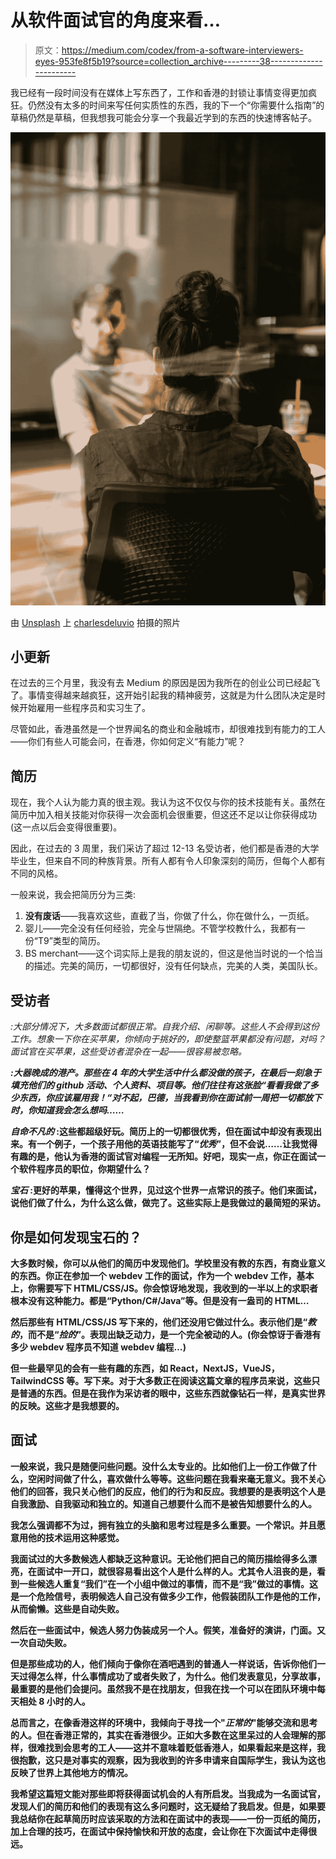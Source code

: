 # 从软件面试官的角度来看…

> 原文：<https://medium.com/codex/from-a-software-interviewers-eyes-953fe8f5b19?source=collection_archive---------38----------------------->

我已经有一段时间没有在媒体上写东西了，工作和香港的封锁让事情变得更加疯狂。仍然没有太多的时间来写任何实质性的东西，我的下一个“你需要什么指南”的草稿仍然是草稿，但我想我可能会分享一个我最近学到的东西的快速博客帖子。

![](img/0e10bac94340f8e71f2f2ecdd5c56f90.png)

由 [Unsplash](https://unsplash.com/s/photos/interview?utm_source=unsplash&utm_medium=referral&utm_content=creditCopyText) 上 [charlesdeluvio](https://unsplash.com/@charlesdeluvio?utm_source=unsplash&utm_medium=referral&utm_content=creditCopyText) 拍摄的照片

## 小更新

在过去的三个月里，我没有去 Medium 的原因是因为我所在的创业公司已经起飞了。事情变得越来越疯狂，这开始引起我的精神疲劳，这就是为什么团队决定是时候开始雇用一些程序员和实习生了。

尽管如此，香港虽然是一个世界闻名的商业和金融城市，却很难找到有能力的工人——你们有些人可能会问，在香港，你如何定义“有能力”呢？

## 简历

现在，我个人认为能力真的很主观。我认为这不仅仅与你的技术技能有关。虽然在简历中加入相关技能对你获得一次会面机会很重要，但这还不足以让你获得成功(这一点以后会变得很重要)。

因此，在过去的 3 周里，我们采访了超过 12-13 名受访者，他们都是香港的大学毕业生，但来自不同的种族背景。所有人都有令人印象深刻的简历，但每个人都有不同的风格。

一般来说，我会把简历分为三类:

1.  **没有废话**——我喜欢这些，直截了当，你做了什么，你在做什么，一页纸。
2.  婴儿——完全没有任何经验，完全与世隔绝。不管学校教什么，我都有一份“T9”类型的简历。
3.  BS merchant——这个词实际上是我的朋友说的，但这是他当时说的一个恰当的描述。完美的简历，一切都很好，没有任何缺点，完美的人类，美国队长。

## 受访者

*:*大部分情况下，大多数面试都很正常。自我介绍、闲聊等。这些人不会得到这份工作。想象一下你在买苹果，你倾向于挑好的，即使整篮苹果都没有问题，对吗？面试官在买苹果，这些受访者混杂在一起——很容易被忽略。**

***:大器晚成的港产。那些在 4 年的大学生活中什么都没做的孩子，在最后一刻急于填充他们的 github 活动、个人资料、项目等。他们往往有这张脸“*看看我做了多少东西，你应该雇用我！*“对不起，巴德，当我看到你在面试前一周把一切都放下时，你知道我会怎么想吗……***

*****自命不凡的*** :这些都超级好玩。简历上的一切都很优秀，但在面试中却没有表现出来。有一个例子，一个孩子用他的英语技能写了“*优秀*”，但不会说……让我觉得有趣的是，他认为香港的面试官对编程一无所知。好吧，现实一点，你正在面试一个软件程序员的职位，你期望什么？**

*****宝石*** :更好的苹果，懂得这个世界，见过这个世界一点常识的孩子。他们来面试，说他们做了什么，为什么这么做，做完了。这些实际上是我做过的最简短的采访。**

## **你是如何发现宝石的？**

**大多数时候，你可以从他们的简历中发现他们。学校里没有教的东西，有商业意义的东西。你正在参加一个 webdev 工作的面试，作为一个 webdev 工作，基本上，你需要写下 HTML/CSS/JS。你会惊讶地发现，我收到的一半以上的求职者根本没有这种能力。都是“Python/C#/Java”等。但是没有一盎司的 HTML…**

**然后那些有 HTML/CSS/JS 写下来的，他们还没用它做过什么。**表示他们是“*教的*，而不是“*捡的*”**。表现出缺乏动力，是一个完全被动的人。(你会惊讶于香港有多少 webdev 程序员不知道 webdev 编程…)**

**但一些最罕见的会有一些有趣的东西，如 React，NextJS，VueJS，TailwindCSS 等。写下来。对于大多数正在阅读这篇文章的程序员来说，这些只是普通的东西。但是在我作为采访者的眼中，这些东西就像钻石一样，是真实世界的反映。这些才是我想要的。**

## **面试**

**一般来说，我只是随便问些问题。没什么太专业的。比如他们上一份工作做了什么，空闲时间做了什么，喜欢做什么等等。这些问题在我看来毫无意义。我不关心他们的回答，我只关心他们的反应，他们的行为和反应。我想要的是表明这个人是自我激励、自我驱动和独立的。知道自己想要什么而不是被告知想要什么的人。**

**我怎么强调都不为过，拥有独立的头脑和思考过程是多么重要。一个常识。并且愿意用他的技术运用这种感觉。**

**我面试过的大多数候选人都缺乏这种意识。无论他们把自己的简历描绘得多么漂亮，在面试中一开口，就很容易看出这个人是什么样的人。尤其令人沮丧的是，看到一些候选人重复“我们”在一个小组中做过的事情，而不是“我”做过的事情。这是一个危险信号，表明候选人自己没有做多少工作，他假装团队工作是他的工作，从而偷懒。这些是自动失败。**

**然后在一些面试中，候选人努力伪装成另一个人。**假笑，准备好的演讲，门面**。又一次自动失败。**

**但是那些成功的人，他们倾向于像你在酒吧遇到的普通人一样说话，告诉你他们一天过得怎么样，什么事情成功了或者失败了，为什么。**他们发表意见，分享故事，最重要的是他们会提问。虽然我不是在找朋友，但我在找一个可以在团队环境中每天相处 8 小时的人。****

**总而言之，在像香港这样的环境中，我倾向于寻找一个"*正常的*"能够交流和思考的人。但在香港正常的，其实在香港很少。正如大多数在这里呆过的人会理解的那样，很难找到会思考的工人——这并不意味着贬低香港人，如果看起来是这样，我很抱歉，这只是对事实的观察，因为我收到的许多申请来自国际学生，我认为这也反映了世界上其他地方的情况。**

**我希望这篇短文能对那些即将获得面试机会的人有所启发。当我成为一名面试官，发现人们的简历和他们的表现有这么多问题时，这无疑给了我启发。但是，如果要我总结你在起草简历时应该采取的方法和在面试中的表现——一份一页纸的简历，加上合理的技巧，在面试中保持愉快和开放的态度，会让你在下次面试中走得很远。**